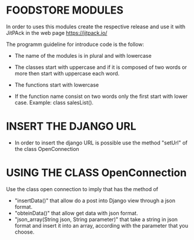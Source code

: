 # FOODSTORE MODULES

In order to uses this modules create the respective release and use it with JitPAck in the web page https://jitpack.io/

The programm guideline for introduce code is the follow:

* The name of the modules is in plural and with lowercase

* The classes start with uppercase and if it is composed of two words or more then start with uppercase each word.

* The functions start with lowercase

* If the function name consist on two words only the first start with lower case. Example: class salesList().

# INSERT THE DJANGO URL

* In order to insert the django URL is possible use the method "setUrl" of the class OpenConnection

# USING THE CLASS OpenConnection

Use the class open connection to imply that has the method of 

* "insertData()" that allow do a post into Django view through a json format.
* "obteinData()" that allow get data with json format.
* "json_array(String json, String parameter)" that take a string in json format and insert it into an array, according with the parameter that you choose.  
 
